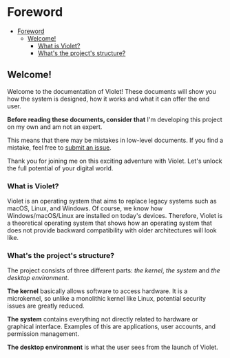 # Foreword

- [Foreword](#foreword)
  - [Welcome!](#welcome)
    - [What is Violet?](#what-is-violet)
    - [What's the project's structure?](#whats-the-projects-structure)

## Welcome!

Welcome to the documentation of Violet!
These documents will show you how the system is designed,
how it works and what it can offer the end user.

**Before reading these documents, consider that**
I'm developing this project on my own and am not an expert.

This means that there may be mistakes in low-level documents.
If you find a mistake, feel free to [submit an issue](https://github.com/lapis-org/docs/issues/new/choose).

Thank you for joining me on this exciting adventure with Violet.
Let's unlock the full potential of your digital world.

### What is Violet?
Violet is an operating system that aims to replace
legacy systems such as macOS, Linux, and Windows.
Of course, we know how Windows/macOS/Linux are
installed on today's devices. Therefore, Violet
is a theoretical operating system that shows how
an operating system that does not provide backward
compatibility with older architectures will look like.

### What's the project's structure?
The project consists of three different parts:
*the kernel*, *the system* and *the desktop environment*.

**The kernel** basically allows software to access hardware.
It is a microkernel, so unlike a monolithic kernel
like Linux, potential security issues are greatly reduced.

**The system** contains everything not directly related
to hardware or graphical interface. Examples of this
are applications, user accounts, and permission management.

**The desktop environment** is what the user sees from the launch of Violet.